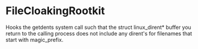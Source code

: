 # FileCloakingRootkit
Hooks the getdents system call such that the struct linux_dirent* buffer you return to the calling process does not include any dirent's for filenames that start with magic_prefix.
